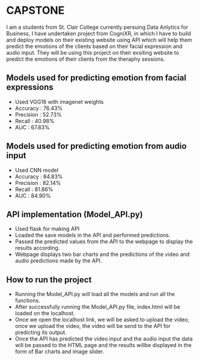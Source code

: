 # CAPSTONE
I am a students from St. Clair College currently persuing Data Anlytics for Business, I have undertaken project from CogniXR, in which I have to build and deploy models on their existing website using API which will help them predict the emotions of the clients based on their facial expression and audio input. They will be using this project on their exsiting website to predict the emotions of their clients from the theraphy sessions.

## Models used for predicting emotion from facial expressions
- Used VGG16 with imagenet weights
- Accuracy : 76.43%
- Precision : 52.73%
- Recall : 40.98%
- AUC : 67.83%

## Models used for predicting emotion from audio input
- Used CNN model
- Accuracy : 84.83%
- Precision : 82.14%
- Recall : 81.86%
- AUC : 84.90%

## API implementation (Model_API.py)
- Used flask for making API
- Loaded the save models in the API and performed predictions.
- Passed the predicted values from the API to the webpage to display the results according.
- Webpage displays two bar charts and the predictions of the video and audio predictions made by the API.

## How to run the project
- Running the Model_API.py will load all the models and run all the functions.
- After successfully running the Model_API.py file, index.html will be loaded on the localhost.
- Once we open the localhost link, we will be asked to upload the video, once we upload the video, the video will be send to the API for predicting its output.
- Once the API has predicted the video input and the audio input the data will be passed to the HTML page and the results willbe displayed in the form of Bar charts and image slider.

